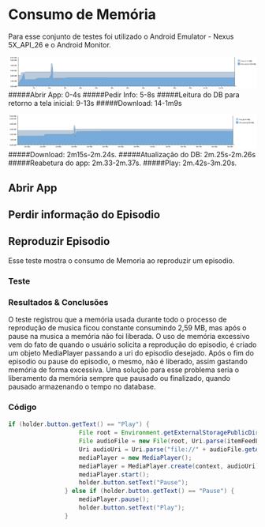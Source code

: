 # Consumo de Memória

Para esse conjunto de testes foi utilizado o Android Emulator - Nexus 5X_API_26 e o Android Monitor. 

![alt text](https://github.com/phrps/exercicio-podcast/blob/master/Podcast/ProjectImg/memoria_open_info_download.png)
#####Abrir App: 0-4s
#####Pedir Info: 5-8s
#####Leitura do DB para retorno a tela inicial: 9-13s
#####Download: 14-1m9s


![alt text](https://github.com/phrps/exercicio-podcast/blob/master/Podcast/ProjectImg/memoria_downloaded_noti_play.png)
#####Download: 2m15s-2m.24s.
#####Atualização do DB: 2m.25s-2m.26s
#####Reabetura do app: 2m.33-2m.37s.
#####Play: 2m.42s-3m.20s.

## Abrir App

## Perdir informação do Episodio

## Reproduzir Episodio
Esse teste mostra o consumo de Memoria ao reproduzir um episodio.

### Teste

### Resultados & Conclusões

O teste registrou que a memória usada durante todo o processo de reprodução de musica ficou constante consumindo
2,59 MB, mas após o pause na musica a memória não foi liberada.
O uso de memória excessivo vem do fato de quando o usuário solicita a reprodução do episodio, é criado um objeto MediaPlayer passando a uri
do episodio desejado. Após o fim do episodio ou pause do episodio, o mesmo, não é liberado, assim gastando memória de forma excessiva. Uma solução para esse problema
seria o liberamento da memória sempre que pausado ou finalizado, quando pausado armazenando o tempo no database.

### Código
```java
if (holder.button.getText() == "Play") {
                    File root = Environment.getExternalStoragePublicDirectory(Environment.DIRECTORY_DOWNLOADS);
                    File audioFile = new File(root, Uri.parse(itemFeedList.get(position).getDownloadLink()).getLastPathSegment());
                    Uri audioUri = Uri.parse("file://" + audioFile.getAbsolutePath());
                    mediaPlayer = new MediaPlayer();
                    mediaPlayer = MediaPlayer.create(context, audioUri);
                    mediaPlayer.start();
                    holder.button.setText("Pause");
                } else if (holder.button.getText() == "Pause") {
                    mediaPlayer.pause();
                    holder.button.setText("Play");
                }
```